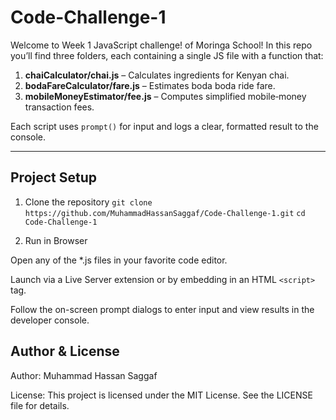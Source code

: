 # Code-Challenge-1

Welcome to Week 1 JavaScript challenge! of Moringa School!
In this repo you’ll find three folders, each containing a single JS file with a function that:

1. **chaiCalculator/chai.js** – Calculates ingredients for Kenyan chai.
2. **bodaFareCalculator/fare.js** – Estimates boda boda ride fare.
3. **mobileMoneyEstimator/fee.js** – Computes simplified mobile‐money transaction fees.

Each script uses `prompt()` for input and logs a clear, formatted result to the console.

---

## Project Setup
1. Clone the repository
`git clone https://github.com/MuhammadHassanSaggaf/Code-Challenge-1.git`
`cd Code-Challenge-1`

2. Run in Browser

Open any of the *.js files in your favorite code editor.

Launch via a Live Server extension or by embedding in an HTML `<script> ` tag.

Follow the on-screen prompt dialogs to enter input and view results in the developer console.

## Author & License
Author: Muhammad Hassan Saggaf

License:
This project is licensed under the MIT License. 
See the LICENSE file for details.